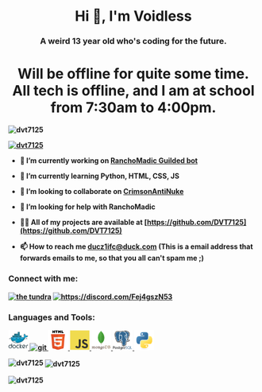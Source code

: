 <h1 align="center">Hi 👋, I'm Voidless</h1>
<h3 align="center">A weird 13 year old who's coding for the future.</h3>
<h1 align="center"><b>Will be offline for quite some time. All tech is offline, and I am at school from 7:30am to 4:00pm.</h1>

<p align="left"> <img src="https://komarev.com/ghpvc/?username=dvt7125&label=Profile%20views&color=0e75b6&style=flat" alt="dvt7125" /> </p>

<p align="left"> <a href="https://github.com/ryo-ma/github-profile-trophy"><img src="https://github-profile-trophy.vercel.app/?username=dvt7125" alt="dvt7125" /></a> </p>

- 🔭 I’m currently working on [RanchoMadic Guilded bot]()

- 🌱 I’m currently learning **Python, HTML, CSS, JS**

- 👯 I’m looking to collaborate on [CrimsonAntiNuke](https://github.com/DVT7125/CrimsonAntiNuke)

- 🤝 I’m looking for help with **RanchoMadic**

- 👨‍💻 All of my projects are available at [https://github.com/DVT7125](https://github.com/DVT7125)

- 📫 How to reach me **ducz1ifc@duck.com** (This is a email address that forwards emails to me, so that you all can't spam me ;)

<h3 align="left">Connect with me:</h3>
<p align="left">
<a href="https://www.youtube.com/c/the tundra" target="blank"><img align="center" src="https://raw.githubusercontent.com/rahuldkjain/github-profile-readme-generator/master/src/images/icons/Social/youtube.svg" alt="the tundra" height="30" width="40" /></a>
<a href="https://discord.gg/https://discord.com/Fej4gszN53" target="blank"><img align="center" src="https://raw.githubusercontent.com/rahuldkjain/github-profile-readme-generator/master/src/images/icons/Social/discord.svg" alt="https://discord.com/Fej4gszN53" height="30" width="40" /></a>
</p>

<h3 align="left">Languages and Tools:</h3>
<p align="left"> <a href="https://www.docker.com/" target="_blank" rel="noreferrer"> <img src="https://raw.githubusercontent.com/devicons/devicon/master/icons/docker/docker-original-wordmark.svg" alt="docker" width="40" height="40"/> </a> <a href="https://git-scm.com/" target="_blank" rel="noreferrer"> <img src="https://www.vectorlogo.zone/logos/git-scm/git-scm-icon.svg" alt="git" width="40" height="40"/> </a> <a href="https://www.w3.org/html/" target="_blank" rel="noreferrer"> <img src="https://raw.githubusercontent.com/devicons/devicon/master/icons/html5/html5-original-wordmark.svg" alt="html5" width="40" height="40"/> </a> <a href="https://developer.mozilla.org/en-US/docs/Web/JavaScript" target="_blank" rel="noreferrer"> <img src="https://raw.githubusercontent.com/devicons/devicon/master/icons/javascript/javascript-original.svg" alt="javascript" width="40" height="40"/> </a> <a href="https://www.mongodb.com/" target="_blank" rel="noreferrer"> <img src="https://raw.githubusercontent.com/devicons/devicon/master/icons/mongodb/mongodb-original-wordmark.svg" alt="mongodb" width="40" height="40"/> </a> <a href="https://www.postgresql.org" target="_blank" rel="noreferrer"> <img src="https://raw.githubusercontent.com/devicons/devicon/master/icons/postgresql/postgresql-original-wordmark.svg" alt="postgresql" width="40" height="40"/> </a> <a href="https://www.python.org" target="_blank" rel="noreferrer"> <img src="https://raw.githubusercontent.com/devicons/devicon/master/icons/python/python-original.svg" alt="python" width="40" height="40"/> </a> </p>

<p><img align="left" src="https://github-readme-stats.vercel.app/api/top-langs?username=dvt7125&show_icons=true&locale=en&layout=compact" alt="dvt7125" /></p>

<p>&nbsp;<img align="center" src="https://github-readme-stats.vercel.app/api?username=dvt7125&show_icons=true&locale=en" alt="dvt7125" /></p>

<p><img align="center" src="https://github-readme-streak-stats.herokuapp.com/?user=dvt7125&" alt="dvt7125" /></p>
